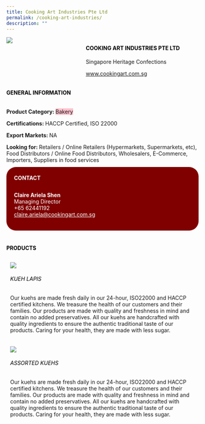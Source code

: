 ```yaml
--- 
title: Cooking Art Industries Pte Ltd 
permalink: /cooking-art-industries/ 
description: ""
--- 
```

<div class="flex-paragraph"> 
<p style="text-transform: uppercase">
</p>
</div> 
<div class="flex-container" style="display: flex; flex-wrap: wrap;"> 
<div class="card sgds" style="flex: 1 1 40%; display: block;">
<img src="https://drive.google.com/uc?id=1vmH1kDnoVPXc__-sAIKwRx-5_lIx9S1R&amp;export=download">
</div> 
<div class="card-sgds" style="flex: 1 1 58%; display: block; margin-left: 3px"> 
<h4 style="text-transform: uppercase; color: black;">
<b>Cooking Art Industries Pte Ltd
</b>
</h4> 
<p>Singapore Heritage Confections
</p> 
<p>
<a href="https://www.cookingart.com.sg" target="_blank">www.cookingart.com.sg
</a>
</p> 
</div> 
</div> 
<h4 style="text-transform: uppercase; color: black;">
<b>General Information
</b>
</h4> 
<div class="flex-container" style="display: flex; flex-wrap: wrap;"> 
<div class="card sgds" style="flex: 1 1 65%; display: block; align-self: stretch"> 
<div class="flex-paragraph"> 
<p>
<b>Product Category: 
</b>
<span style="background-color: pink; border-radius: 10 px;">Bakery
</span>
</p> 
<p>
<b>Certifications: 
</b> HACCP Certified, ISO 22000
</p> 
<p>
<b>Export Markets: 
</b>NA
</p> 
<p style="margin-bottom: 10px;">
<b>Looking for: 
</b>Retailers / Online Retailers (Hypermarkets, Supermarkets, etc), Food Distributors / Online Food Distributors, Wholesalers, E-Commerce, Importers, Suppliers in food services
</p> 
</div> 
</div> 
<div class="card sgds" style="flex: 1 1 35%; padding: 10px; display: block; background-color: maroon; border-radius: 25px; align-self: center;"> 
<h4 style="color: white; margin-top: 10px; margin-left: 10px;">CONTACT
</h4> 
<div class="flex-paragraph"> 
<p style="padding: 10px; color: white;">
<b>Claire Ariela Shen
</b>
<br>Managing Director
<br>+65 62441192
<br>
<a href="mailto:claire.ariela@cookingart.com.sg" style="color: white;">claire.ariela@cookingart.com.sg
</a>
</p> 
</div> 
</div> 
</div> 
<br> 
<h4 style="text-transform: uppercase; color: black;">
<b>products
</b>
</h4> 
<div style="display: flex; flex-wrap: wrap;"> 
<div class="card sgds" style="flex: 1 1 47%; margin: 10px; display: block;"> 
<div class="flex-image" style="display: block;">
<img src="https://drive.google.com/uc?id=1vyk8APHMIvuSvSTWQJFjYUritRNSUu0c&export=download">
</div> 
<div class="flex-paragraph"> 
<h6 style="text-transform: uppercase; color: black;">Kueh Lapis
</h6> 
<p>Our kuehs are made fresh daily in our 24-hour, ISO22000 and HACCP certified kitchens. We treasure the health of our customers and their families. Our products are made with quality and freshness in mind and contain no added preservatives. All our kuehs are handcrafted with quality ingredients to ensure the authentic traditional taste of our products. Caring for your health, they are made with less sugar.
</p>
</div> 
</div> 
<div class="card sgds" style="flex: 1 1 47%; margin: 10px; display: block;"> 
<div class="flex-image" style="display: block;">
<img src="https://drive.google.com/uc?id=1eQiPoO0G8xsyl74-W6CjXrf2vDF-y4Hj&export=download">
</div> 
<div class="flex-paragraph"> 
<h6 style="text-transform: uppercase; color: black;"> Assorted Kuehs
</h6> 
<p>Our kuehs are made fresh daily in our 24-hour, ISO22000 and HACCP certified kitchens. We treasure the health of our customers and their families. Our products are made with quality and freshness in mind and contain no added preservatives. All our kuehs are handcrafted with quality ingredients to ensure the authentic traditional taste of our products. Caring for your health, they are made with less sugar.
</p>
</div> 
</div> 
</div>